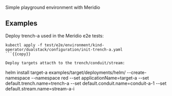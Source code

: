 Simple playground environment with Meridio

## Examples

Deploy trench-a used in the Meridio e2e tests:
```
kubectl apply -f test/e2e/environment/kind-operator/dualstack/configuration/init-trench-a.yaml
```{{copy}}

Deploy targets attacth to the trench/conduit/stream:
```
helm install target-a examples/target/deployments/helm/ --create-namespace --namespace red --set applicationName=target-a --set default.trench.name=trench-a --set default.conduit.name=conduit-a-1 --set default.stream.name=stream-a-i
```{{copy}}